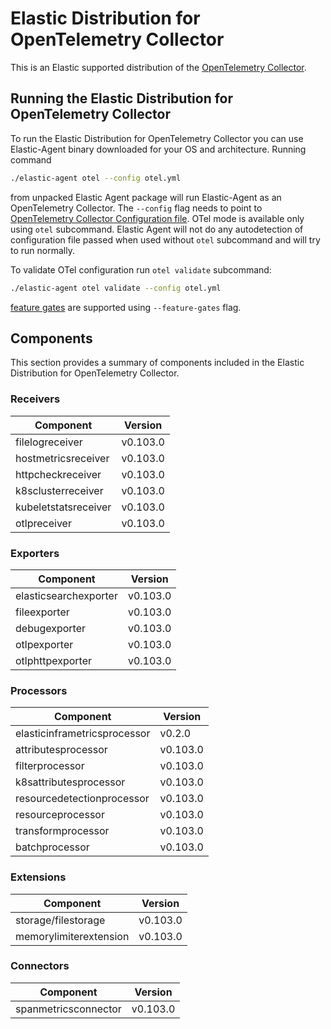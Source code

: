 # Elastic Distribution for OpenTelemetry Collector

This is an Elastic supported distribution of the [OpenTelemetry Collector](https://github.com/open-telemetry/opentelemetry-collector).

## Running the Elastic Distribution for OpenTelemetry Collector

To run the Elastic Distribution for OpenTelemetry Collector you can use Elastic-Agent binary downloaded for your OS and architecture. 
Running command 

```bash
./elastic-agent otel --config otel.yml
```

from unpacked Elastic Agent package will run Elastic-Agent as an OpenTelemetry Collector. The `--config` flag needs to point to [OpenTelemetry Collector Configuration file](https://opentelemetry.io/docs/collector/configuration/). OTel mode is available only using `otel` subcommand. Elastic Agent will not do any autodetection of configuration file passed when used without `otel` subcommand and will try to run normally.


To validate OTel configuration run `otel validate` subcommand:

```bash
./elastic-agent otel validate --config otel.yml
```

[feature gates](https://github.com/open-telemetry/opentelemetry-collector/blob/main/featuregate/README.md#controlling-gates) are supported using `--feature-gates` flag.

## Components

This section provides a summary of components included in the Elastic Distribution for OpenTelemetry Collector.


### Receivers

| Component | Version |
|---|---|
| filelogreceiver | v0.103.0|
| hostmetricsreceiver | v0.103.0|
| httpcheckreceiver | v0.103.0|
| k8sclusterreceiver | v0.103.0|
| kubeletstatsreceiver | v0.103.0|
| otlpreceiver | v0.103.0|




### Exporters

| Component | Version |
|---|---|
| elasticsearchexporter | v0.103.0|
| fileexporter | v0.103.0|
| debugexporter | v0.103.0|
| otlpexporter | v0.103.0|
| otlphttpexporter | v0.103.0|




### Processors

| Component | Version |
|---|---|
| elasticinframetricsprocessor | v0.2.0|
| attributesprocessor | v0.103.0|
| filterprocessor | v0.103.0|
| k8sattributesprocessor | v0.103.0|
| resourcedetectionprocessor | v0.103.0|
| resourceprocessor | v0.103.0|
| transformprocessor | v0.103.0|
| batchprocessor | v0.103.0|




### Extensions

| Component | Version |
|---|---|
| storage/filestorage | v0.103.0|
| memorylimiterextension | v0.103.0|




### Connectors

| Component | Version |
|---|---|
| spanmetricsconnector | v0.103.0|

